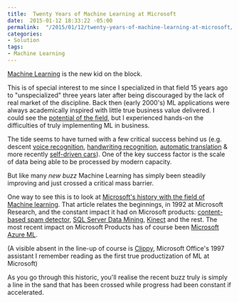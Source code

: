 ```yaml
---
title:  Twenty Years of Machine Learning at Microsoft
date:  2015-01-12 18:33:22 -05:00
permalink:  "/2015/01/12/twenty-years-of-machine-learning-at-microsoft/"
categories:
- Solution
tags:
- Machine Learning
---
```

<p><a href="http://en.wikipedia.org/wiki/Machine_learning">Machine Learning</a> is the new kid on the block.
</p><p>This is of special interest to me since I specialized in that field 15 years ago to "unspecialized" three years later after being discouraged by the lack of real market of the discipline.  Back then (early 2000's) ML applications were always academically inspired with little true business value delivered.  I could see the <a href="http://en.wikipedia.org/wiki/Bioinformatics">potential of the field</a>, but I experienced hands-on the difficulties of truly implementing ML in business.
</p><p><img align="left" src="http://vincentlauzon.files.wordpress.com/2015/01/011215_0459_twentyyears1.jpg" alt="" /> The tide seems to have turned with a few critical success behind us (e.g. descent <a href="http://en.wikipedia.org/wiki/Speech_recognition">voice recognition</a>, <a href="http://en.wikipedia.org/wiki/Handwriting_recognition">handwriting recognition</a>, <a href="http://en.wikipedia.org/wiki/Machine_translation">automatic translation</a> &amp; more recently <a href="http://en.wikipedia.org/wiki/Autonomous_car">self-driven cars</a>).  One of the key success factor is the scale of data being able to be processed by modern capacity.
</p><p>But like many <em>new buzz</em> Machine Learning has simply been steadily improving and just crossed a critical mass barrier.
</p><p><img align="right" src="http://vincentlauzon.files.wordpress.com/2015/01/011215_0459_twentyyears2.jpg" alt="" /> One way to see this is to look at <a href="http://blogs.technet.com/b/machinelearning/archive/2014/07/08/twenty-years-of-machine-learning-at-microsoft.aspx">Microsoft's history with the field of Machine learning</a>.  That article relates the beginnings, in 1992 at Microsoft Research, and the constant impact it had on Microsoft products:  <a href="http://web.archive.org/web/19990117023411/http:/www.forbes.com/forbes/98/0921/6206254a.htm">content-based spam detector</a>, <a href="http://www.sqlserverdatamining.com/">SQL Server Data Mining</a>, <a href="http://research.microsoft.com/en-us/projects/vrkinect/default.aspx?WT.mc_id=Blog_MachLearn_General_DI">Kinect</a> and the rest.  The most recent impact on Microsoft Products has of course been <a href="http://azure.microsoft.com/en-us/campaigns/machine-learning">Microsoft Azure ML</a>.
</p><p>(A visible absent in the line-up of course is <a href="http://en.wikipedia.org/wiki/Office_Assistant">Clippy</a>, Microsoft Office's 1997 assistant I remember reading as the first true productization of ML at Microsoft)
</p><p>As you go through this historic, you'll realise the recent buzz truly is simply a line in the sand that has been crossed while progress had been constant if accelerated.
</p>
